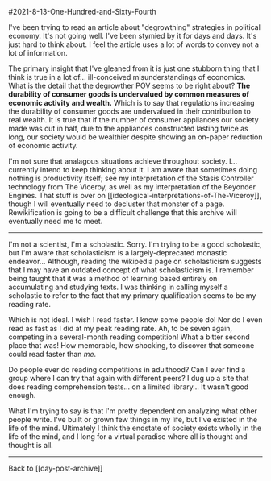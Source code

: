 #2021-8-13-One-Hundred-and-Sixty-Fourth

I've been trying to read an article about "degrowthing" strategies in political economy.  It's not going well.  I've been stymied by it for days and days.  It's just hard to think about.  I feel the article uses a lot of words to convey not a lot of information.

The primary insight that I've gleaned from it is just one stubborn thing that I think is true in a lot of... ill-conceived misunderstandings of economics.  What is the detail that the degrowther POV seems to be right about?  **The durability of consumer goods is undervalued by common measures of economic activity and wealth.**  Which is to say that regulations increasing the durability of consumer goods are undervalued in their contribution to real wealth.  It is true that if the number of consumer appliances our society made was cut in half, due to the appliances constructed lasting twice as long, our society would be wealthier despite showing an on-paper reduction of economic activity.

I'm not sure that analagous situations achieve throughout society.  I... currently intend to keep thinking about it.  I am aware that sometimes doing nothing is productivity itself; see my interpretation of the Stasis Controller technology from The Viceroy, as well as my interpretation of the Beyonder Engines.  That stuff is over on [[ideological-interpretations-of-The-Viceroy]], though I will eventually need to decluster that monster of a page.  Rewikification is going to be a difficult challenge that this archive will eventually need me to meet.

---
I'm not a scientist, I'm a scholastic.  Sorry.  I'm trying to be a good scholastic, but I'm aware that scholasticism is a largely-deprecated monastic endeavor...  Although, reading the wikipedia page on scholasticism suggests that I may have an outdated concept of what scholasticism is.  I remember being taught that it was a method of learning based entirely on accumulating and studying texts.  I was thinking in calling myself a scholastic to refer to the fact that my primary qualification seems to be my reading rate.

Which is not ideal.  I wish I read faster.  I know some people do!  Nor do I even read as fast as I did at my peak reading rate.  Ah, to be seven again, competing in a several-month reading competition!  What a bitter second place that was!  How memorable, how shocking, to discover that someone could read faster than *me*.

Do people ever do reading competitions in adulthood?  Can I ever find a group where I can try that again with different peers?  I dug up a site that does reading comprehension tests... on a limited library...  It wasn't good enough.

What I'm trying to say is that I'm pretty dependent on analyzing what other people write.  I've built or grown few things in my life, but I've existed in the life of the mind.  Ultimately I think the endstate of society exists wholly in the life of the mind, and I long for a virtual paradise where all is thought and thought is all.

---
Back to [[day-post-archive]]